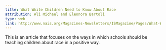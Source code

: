 ```yaml
---
title: What White Children Need to Know About Race
attribution: Ali Michael and Eleonora Bartoli
type: web
link: http://www.nais.org/Magazines-Newsletters/ISMagazine/Pages/What-White-Children-Need-to-Know-About-Race.aspx
---
```


This is an article that focuses on the ways in which schools should be teaching children about race in a positive way.
